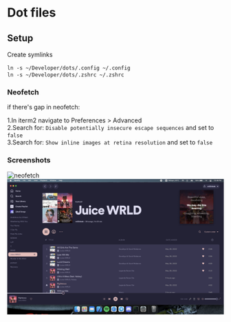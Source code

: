 # Dot files

## Setup
Create symlinks
```
ln -s ~/Developer/dots/.config ~/.config
ln -s ~/Developer/dots/.zshrc ~/.zshrc
```
### Neofetch
if there's gap in neofetch:

1.In iterm2 navigate to Preferences > Advanced <br />
2.Search for: `Disable potentially insecure escape sequences` and set to `false` <br />
3.Search for: `Show inline images at retina resolution` and set to `false` <br />

### Screenshots
![neofetch](screenshots/neofetch.png?raw=true "neofetch")
![spotify](screenshots/spotify.png?raw=true "spotify")
